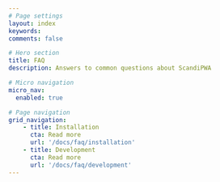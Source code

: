 ```yaml
---
# Page settings
layout: index
keywords:
comments: false

# Hero section
title: FAQ
description: Answers to common questions about ScandiPWA

# Micro navigation
micro_nav:
  enabled: true

# Page navigation
grid_navigation:
    - title: Installation
      cta: Read more
      url: '/docs/faq/installation'
    - title: Development
      cta: Read more
      url: '/docs/faq/development'
---
```


